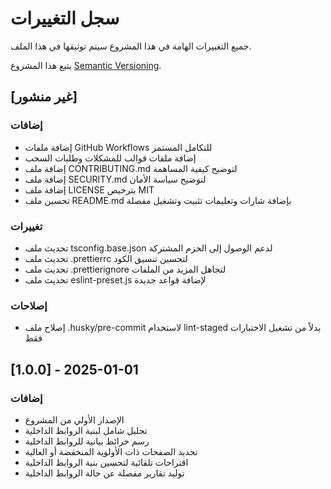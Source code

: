 # سجل التغييرات

جميع التغييرات الهامة في هذا المشروع سيتم توثيقها في هذا الملف.

يتبع هذا المشروع [Semantic Versioning](https://semver.org/spec/v2.0.0.html).

## [غير منشور]

### إضافات
- إضافة ملفات GitHub Workflows للتكامل المستمر
- إضافة ملفات قوالب للمشكلات وطلبات السحب
- إضافة ملف CONTRIBUTING.md لتوضيح كيفية المساهمة
- إضافة ملف SECURITY.md لتوضيح سياسة الأمان
- إضافة ملف LICENSE بترخيص MIT
- تحسين ملف README.md بإضافة شارات وتعليمات تثبيت وتشغيل مفصلة

### تغييرات
- تحديث ملف tsconfig.base.json لدعم الوصول إلى الحزم المشتركة
- تحديث ملف .prettierrc لتحسين تنسيق الكود
- تحديث ملف .prettierignore لتجاهل المزيد من الملفات
- تحديث ملف eslint-preset.js لإضافة قواعد جديدة

### إصلاحات
- إصلاح ملف .husky/pre-commit لاستخدام lint-staged بدلاً من تشغيل الاختبارات فقط

## [1.0.0] - 2025-01-01

### إضافات
- الإصدار الأولي من المشروع
- تحليل شامل لبنية الروابط الداخلية
- رسم خرائط بيانية للروابط الداخلية
- تحديد الصفحات ذات الأولوية المنخفضة أو العالية
- اقتراحات تلقائية لتحسين بنية الروابط الداخلية
- توليد تقارير مفصلة عن حالة الروابط الداخلية
